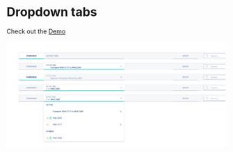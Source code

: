 # Dropdown tabs

Check out the [Demo](https://xandmore.github.io/dropdown-tabs)

![preview](./docs/preview.png)
